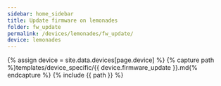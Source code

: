 ```yaml
---
sidebar: home_sidebar
title: Update firmware on lemonades
folder: fw_update
permalink: /devices/lemonades/fw_update/
device: lemonades
---
```

{% assign device = site.data.devices[page.device] %}
{% capture path %}templates/device_specific/{{ device.firmware_update }}.md{% endcapture %}
{% include {{ path }} %}
